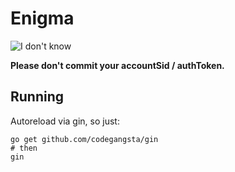 # Enigma

![I don't know](http://media.giphy.com/media/gDfYkiYMWJNJu/giphy.gif)

**Please don't commit your accountSid / authToken.**

## Running

Autoreload via gin, so just:

```
go get github.com/codegangsta/gin
# then
gin
```